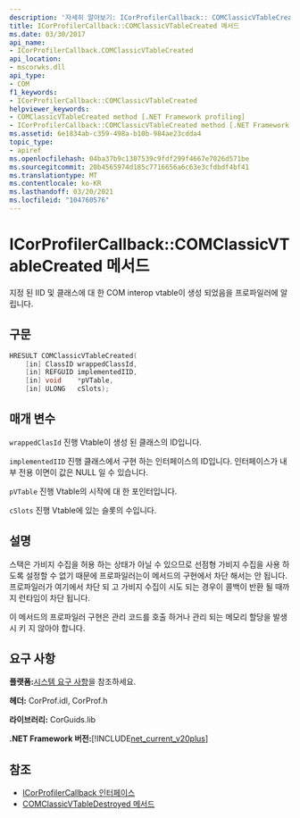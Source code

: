 ```yaml
---
description: '자세히 알아보기: ICorProfilerCallback:: COMClassicVTableCreated 메서드'
title: ICorProfilerCallback::COMClassicVTableCreated 메서드
ms.date: 03/30/2017
api_name:
- ICorProfilerCallback.COMClassicVTableCreated
api_location:
- mscorwks.dll
api_type:
- COM
f1_keywords:
- ICorProfilerCallback::COMClassicVTableCreated
helpviewer_keywords:
- COMClassicVTableCreated method [.NET Framework profiling]
- ICorProfilerCallback::COMClassicVTableCreated method [.NET Framework profiling]
ms.assetid: 6e1834ab-c359-498a-b10b-984ae23cdda4
topic_type:
- apiref
ms.openlocfilehash: 04ba37b9c1307539c9fdf299f4667e7026d571be
ms.sourcegitcommit: 20b4565974d185c7716656a6c63e3cfdbdf4bf41
ms.translationtype: MT
ms.contentlocale: ko-KR
ms.lasthandoff: 03/20/2021
ms.locfileid: "104760576"
---
```

# <a name="icorprofilercallbackcomclassicvtablecreated-method"></a>ICorProfilerCallback::COMClassicVTableCreated 메서드

지정 된 IID 및 클래스에 대 한 COM interop vtable이 생성 되었음을 프로파일러에 알립니다.  
  
## <a name="syntax"></a>구문  
  
```cpp  
HRESULT COMClassicVTableCreated(  
    [in] ClassID wrappedClassId,  
    [in] REFGUID implementedIID,  
    [in] void    *pVTable,  
    [in] ULONG   cSlots);  
```  
  
## <a name="parameters"></a>매개 변수

`wrappedClasId` 진행 Vtable이 생성 된 클래스의 ID입니다.

`implementedIID` 진행 클래스에서 구현 하는 인터페이스의 ID입니다. 인터페이스가 내부 전용 이면이 값은 NULL 일 수 있습니다.

`pVTable` 진행 Vtable의 시작에 대 한 포인터입니다.

`cSlots` 진행 Vtable에 있는 슬롯의 수입니다.

## <a name="remarks"></a>설명  

 스택은 가비지 수집을 허용 하는 상태가 아닐 수 있으므로 선점형 가비지 수집을 사용 하도록 설정할 수 없기 때문에 프로파일러는이 메서드의 구현에서 차단 해서는 안 됩니다. 프로파일러가 여기에서 차단 되 고 가비지 수집이 시도 되는 경우이 콜백이 반환 될 때까지 런타임이 차단 됩니다.  
  
 이 메서드의 프로파일러 구현은 관리 코드를 호출 하거나 관리 되는 메모리 할당을 발생 시 키 지 않아야 합니다.  
  
## <a name="requirements"></a>요구 사항  

 **플랫폼:**[시스템 요구 사항](../../get-started/system-requirements.md)을 참조하세요.  
  
 **헤더:** CorProf.idl, CorProf.h  
  
 **라이브러리:** CorGuids.lib  
  
 **.NET Framework 버전:**[!INCLUDE[net_current_v20plus](../../../../includes/net-current-v20plus-md.md)]  
  
## <a name="see-also"></a>참조

- [ICorProfilerCallback 인터페이스](icorprofilercallback-interface.md)
- [COMClassicVTableDestroyed 메서드](icorprofilercallback-comclassicvtabledestroyed-method.md)
